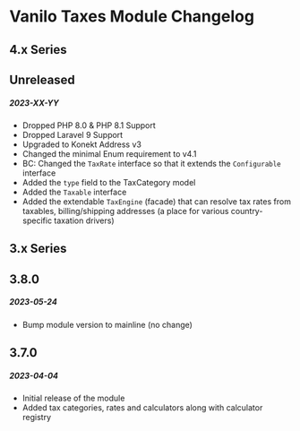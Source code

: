 # Vanilo Taxes Module Changelog

## 4.x Series

## Unreleased
##### 2023-XX-YY

- Dropped PHP 8.0 & PHP 8.1 Support
- Dropped Laravel 9 Support
- Upgraded to Konekt Address v3
- Changed the minimal Enum requirement to v4.1
- BC: Changed the `TaxRate` interface so that it extends the `Configurable` interface
- Added the `type` field to the TaxCategory model
- Added the `Taxable` interface
- Added the extendable `TaxEngine` (facade) that can resolve tax rates from taxables, billing/shipping addresses (a place for various country-specific taxation drivers)

## 3.x Series

## 3.8.0
##### 2023-05-24

- Bump module version to mainline (no change)

## 3.7.0
##### 2023-04-04

- Initial release of the module
- Added tax categories, rates and calculators along with calculator registry 
